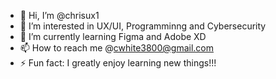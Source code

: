 - 👋 Hi, I’m @chrisux1
- 👀 I’m interested in UX/UI, Programminng and Cybersecurity
- 🌱 I’m currently learning Figma and Adobe XD
- 📫 How to reach me @cwhite3800@gmail.com
- ⚡ Fun fact: I greatly enjoy learning new things!!!

<!---
chrisux1/chrisux1 is a ✨ special ✨ repository because its `README.md` (this file) appears on your GitHub profile.
You can click the Preview link to take a look at your changes.
--->
